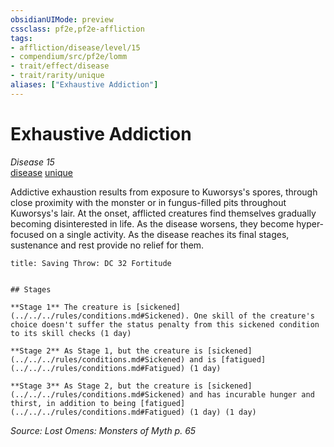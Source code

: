 ```yaml
---
obsidianUIMode: preview
cssclass: pf2e,pf2e-affliction
tags:
- affliction/disease/level/15
- compendium/src/pf2e/lomm
- trait/effect/disease
- trait/rarity/unique
aliases: ["Exhaustive Addiction"]
---
```

# Exhaustive Addiction
*Disease 15*  
[disease](rules/traits/disease.md)  [unique](unique.md)  

Addictive exhaustion results from exposure to Kuworsys's spores, through close proximity with the monster or in fungus-filled pits throughout Kuworsys's lair. At the onset, afflicted creatures find themselves gradually becoming disinterested in life. As the disease worsens, they become hyper-focused on a single activity. As the disease reaches its final stages, sustenance and rest provide no relief for them.

```ad-inline-affliction
title: Saving Throw: DC 32 Fortitude


## Stages

**Stage 1** The creature is [sickened](../../../rules/conditions.md#Sickened). One skill of the creature's choice doesn't suffer the status penalty from this sickened condition to its skill checks (1 day)

**Stage 2** As Stage 1, but the creature is [sickened](../../../rules/conditions.md#Sickened) and is [fatigued](../../../rules/conditions.md#Fatigued) (1 day)

**Stage 3** As Stage 2, but the creature is [sickened](../../../rules/conditions.md#Sickened) and has incurable hunger and thirst, in addition to being [fatigued](../../../rules/conditions.md#Fatigued) (1 day) (1 day)
```

*Source: Lost Omens: Monsters of Myth p. 65*
